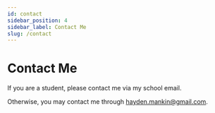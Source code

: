 ```yaml
---
id: contact
sidebar_position: 4
sidebar_label: Contact Me
slug: /contact
---
```


# Contact Me

If you are a student, please contact me via my school email.

Otherwise, you may contact me through <a href="mailto:hayden.mankin@gmail.com">hayden.mankin@gmail.com</a>.
